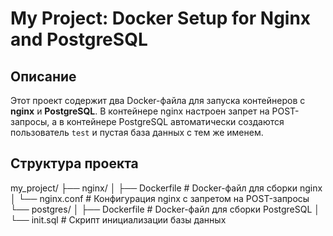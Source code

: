 # My Project: Docker Setup for Nginx and PostgreSQL

## Описание

Этот проект содержит два Docker-файла для запуска контейнеров с **nginx** и **PostgreSQL**. 
В контейнере nginx настроен запрет на POST-запросы, а в контейнере PostgreSQL автоматически создаются пользователь `test` и пустая база данных с тем же именем.

## Структура проекта

my_project/ 
├── nginx/ 
│ ├── Dockerfile # Docker-файл для сборки nginx 
│ └── nginx.conf # Конфигурация nginx с запретом на POST-запросы 
└── postgres/ 
│ ├── Dockerfile # Docker-файл для сборки PostgreSQL 
│ └── init.sql # Скрипт инициализации базы данных

